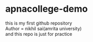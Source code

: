 # apnacollege-demo
this is my first github repository
<br>
Author = nikhil sai(amrita university)
<br>
and this repo is just for practice

